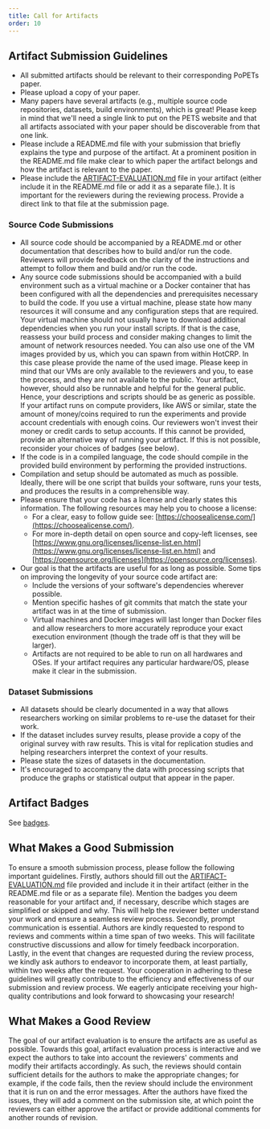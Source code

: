 ```yaml
---
title: Call for Artifacts
order: 10
---
```


## Artifact Submission Guidelines

- All submitted artifacts should be relevant to their corresponding PoPETs
  paper.
- Please upload a copy of your paper.
- Many papers have several artifacts (e.g., multiple source code repositories,
  datasets, build environments), which is great! Please keep in mind that we'll
  need a single link to put on the PETS website and that all artifacts
  associated with your paper should be discoverable from that one link.
- Please include a README.md file with your submission that briefly explains the
  type and purpose of the artifact. At a prominent position in the README.md
  file make clear to which paper the artifact belongs and how the artifact is
  relevant to the paper.
- Please include the [ARTIFACT-EVALUATION.md](/pets2025/ARTIFACT-EVALUATION.md) file in
  your artifact (either include it in the README.md file or add it as a separate
  file.). It is important for the reviewers during the reviewing process.
  Provide a direct link to that file at the submission page.

### Source Code Submissions

- All source code should be accompanied by a README.md or other documentation
  that describes how to build and/or run the code. Reviewers will provide
  feedback on the clarity of the instructions and attempt to follow them and
  build and/or run the code.
- Any source code submissions should be accompanied with a build environment
  such as a virtual machine or a Docker container that has been configured with
  all the dependencies and prerequisites necessary to build the code. If you use
  a virtual machine, please state how many resources it will consume and any
  configuration steps that are required. Your virtual machine should not usually
  have to download additional dependencies when you run your install scripts. If
  that is the case, reassess your build process and consider making changes to
  limit the amount of network resources needed. You can also use one of the VM
  images provided by us, which you can spawn from within HotCRP. In this case
  please provide the name of the used image. Please keep in mind that our VMs
  are only available to the reviewers and you, to ease the process, and they are
  not available to the public. Your artifact, however, should also be runnable
  and helpful for the general public. Hence, your descriptions and scripts
  should be as generic as possible. If your artifact runs on compute providers,
  like AWS or similar, state the amount of money/coins required to run the
  experiments and provide account credentials with enough coins. Our reviewers
  won't invest their money or credit cards to setup accounts. If this cannot be
  provided, provide an alternative way of running your artifact. If this is not
  possible, reconsider your choices of badges (see below).
- If the code is in a compiled language, the code should compile in the provided
  build environment by performing the provided instructions.
- Compilation and setup should be automated as much as possible. Ideally, there
  will be one script that builds your software, runs your tests, and produces
  the results in a comprehensible way.
- Please ensure that your code has a license and clearly states this
  information. The following resources may help you to choose a license:
  - For a clear, easy to follow guide see: [https://choosealicense.com/](https://choosealicense.com/).
  - For more in-depth detail on open source and copy-left licenses, see
    [https://www.gnu.org/licenses/license-list.en.html](https://www.gnu.org/licenses/license-list.en.html) and
    [https://opensource.org/licenses](https://opensource.org/licenses).
- Our goal is that the artifacts are useful for as long as possible. Some tips
  on improving the longevity of your source code artifact are:
  - Include the versions of your software's dependencies wherever possible.
  - Mention specific hashes of git commits that match the state your artifact
    was in at the time of submission.
  - Virtual machines and Docker images will last longer than Docker files and
    allow researchers to more accurately reproduce your exact execution
    environment (though the trade off is that they will be larger).
  - Artifacts are not required to be able to run on all hardwares and OSes. If
    your artifact requires any particular hardware/OS, please make it clear in
    the submission.

### Dataset Submissions

- All datasets should be clearly documented in a way that allows researchers
  working on similar problems to re-use the dataset for their work.
- If the dataset includes survey results, please provide a copy of the original
  survey with raw results. This is vital for replication studies and helping
  researchers interpret the context of your results.
- Please state the sizes of datasets in the documentation.
- It's encouraged to accompany the data with processing scripts that produce the
  graphs or statistical output that appear in the paper.

## Artifact Badges

See [badges](/pets2025/badges).

## What Makes a Good Submission

To ensure a smooth submission process, please follow the following important
guidelines. Firstly, authors should fill out the
[ARTIFACT-EVALUATION.md](/pets2025/ARTIFACT-EVALUATION.md) file provided and
include it in their artifact (either in the README.md file or as a separate
file). Mention the badges you deem reasonable for your artifact and, if
necessary, describe which stages are simplified or skipped and why. This will
help the reviewer better understand your work and ensure a seamless review
process. Secondly, prompt communication is essential. Authors are kindly
requested to respond to reviews and comments within a time span of two weeks.
This will facilitate constructive discussions and allow for timely feedback
incorporation. Lastly, in the event that changes are requested during the review
process, we kindly ask authors to endeavor to incorporate them, at least
partially, within two weeks after the request. Your cooperation in adhering to
these guidelines will greatly contribute to the efficiency and effectiveness of
our submission and review process. We eagerly anticipate receiving your
high-quality contributions and look forward to showcasing your research!

## What Makes a Good Review

The goal of our artifact evaluation is to ensure the artifacts are as useful as
possible. Towards this goal, artifact evaluation process is interactive and we
expect the authors to take into account the reviewers' comments and modify their
artifacts accordingly. As such, the reviews should contain sufficient details
for the authors to make the appropriate changes; for example, if the code fails,
then the review should include the environment that it is run on and the error
messages. After the authors have fixed the issues, they will add a comment on
the submission site, at which point the reviewers can either approve the
artifact or provide additional comments for another rounds of revision.